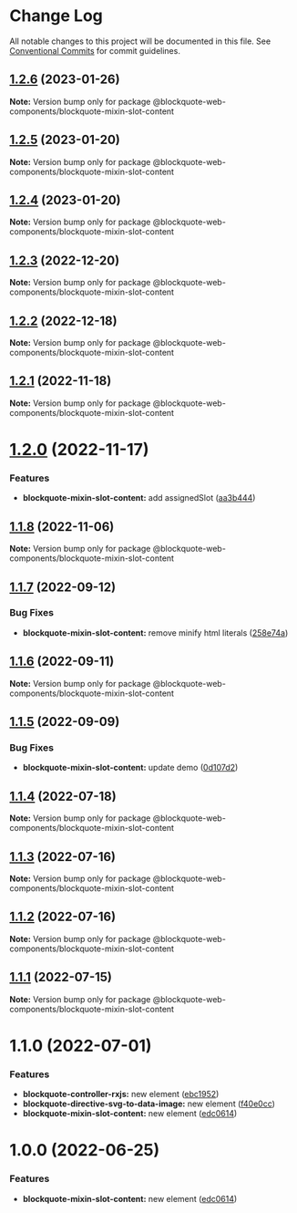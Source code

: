 # Change Log

All notable changes to this project will be documented in this file.
See [Conventional Commits](https://conventionalcommits.org) for commit guidelines.

## [1.2.6](https://github.com/oscarmarina/blockquote-web-components/compare/@blockquote-web-components/blockquote-mixin-slot-content@1.2.5...@blockquote-web-components/blockquote-mixin-slot-content@1.2.6) (2023-01-26)

**Note:** Version bump only for package @blockquote-web-components/blockquote-mixin-slot-content

## [1.2.5](https://github.com/oscarmarina/blockquote-web-components/compare/@blockquote-web-components/blockquote-mixin-slot-content@1.2.4...@blockquote-web-components/blockquote-mixin-slot-content@1.2.5) (2023-01-20)

**Note:** Version bump only for package @blockquote-web-components/blockquote-mixin-slot-content

## [1.2.4](https://github.com/oscarmarina/blockquote-web-components/compare/@blockquote-web-components/blockquote-mixin-slot-content@1.2.3...@blockquote-web-components/blockquote-mixin-slot-content@1.2.4) (2023-01-20)

**Note:** Version bump only for package @blockquote-web-components/blockquote-mixin-slot-content

## [1.2.3](https://github.com/oscarmarina/blockquote-web-components/compare/@blockquote-web-components/blockquote-mixin-slot-content@1.2.2...@blockquote-web-components/blockquote-mixin-slot-content@1.2.3) (2022-12-20)

**Note:** Version bump only for package @blockquote-web-components/blockquote-mixin-slot-content

## [1.2.2](https://github.com/oscarmarina/blockquote-web-components/compare/@blockquote-web-components/blockquote-mixin-slot-content@1.2.1...@blockquote-web-components/blockquote-mixin-slot-content@1.2.2) (2022-12-18)

**Note:** Version bump only for package @blockquote-web-components/blockquote-mixin-slot-content

## [1.2.1](https://github.com/oscarmarina/blockquote-web-components/compare/@blockquote-web-components/blockquote-mixin-slot-content@1.2.0...@blockquote-web-components/blockquote-mixin-slot-content@1.2.1) (2022-11-18)

**Note:** Version bump only for package @blockquote-web-components/blockquote-mixin-slot-content

# [1.2.0](https://github.com/oscarmarina/blockquote-web-components/compare/@blockquote-web-components/blockquote-mixin-slot-content@1.1.8...@blockquote-web-components/blockquote-mixin-slot-content@1.2.0) (2022-11-17)

### Features

- **blockquote-mixin-slot-content:** add assignedSlot ([aa3b444](https://github.com/oscarmarina/blockquote-web-components/commit/aa3b444e8322a977fdbdc39f1ff2f0531cd49987))

## [1.1.8](https://github.com/oscarmarina/blockquote-web-components/compare/@blockquote-web-components/blockquote-mixin-slot-content@1.1.7...@blockquote-web-components/blockquote-mixin-slot-content@1.1.8) (2022-11-06)

**Note:** Version bump only for package @blockquote-web-components/blockquote-mixin-slot-content

## [1.1.7](https://github.com/oscarmarina/blockquote-web-components/compare/@blockquote-web-components/blockquote-mixin-slot-content@1.1.6...@blockquote-web-components/blockquote-mixin-slot-content@1.1.7) (2022-09-12)

### Bug Fixes

- **blockquote-mixin-slot-content:** remove minify html literals ([258e74a](https://github.com/oscarmarina/blockquote-web-components/commit/258e74a8a7f286efab8b32fec6c3de706574a55a))

## [1.1.6](https://github.com/oscarmarina/blockquote-web-components/compare/@blockquote-web-components/blockquote-mixin-slot-content@1.1.5...@blockquote-web-components/blockquote-mixin-slot-content@1.1.6) (2022-09-11)

**Note:** Version bump only for package @blockquote-web-components/blockquote-mixin-slot-content

## [1.1.5](https://github.com/oscarmarina/blockquote-web-components/compare/@blockquote-web-components/blockquote-mixin-slot-content@1.1.4...@blockquote-web-components/blockquote-mixin-slot-content@1.1.5) (2022-09-09)

### Bug Fixes

- **blockquote-mixin-slot-content:** update demo ([0d107d2](https://github.com/oscarmarina/blockquote-web-components/commit/0d107d2f99b6dafe8f690344703c8ce0f12e6e2f))

## [1.1.4](https://github.com/oscarmarina/blockquote-web-components/compare/@blockquote-web-components/blockquote-mixin-slot-content@1.1.3...@blockquote-web-components/blockquote-mixin-slot-content@1.1.4) (2022-07-18)

**Note:** Version bump only for package @blockquote-web-components/blockquote-mixin-slot-content

## [1.1.3](https://github.com/oscarmarina/blockquote-web-components/compare/@blockquote-web-components/blockquote-mixin-slot-content@1.1.2...@blockquote-web-components/blockquote-mixin-slot-content@1.1.3) (2022-07-16)

**Note:** Version bump only for package @blockquote-web-components/blockquote-mixin-slot-content

## [1.1.2](https://github.com/oscarmarina/blockquote-web-components/compare/@blockquote-web-components/blockquote-mixin-slot-content@1.1.1...@blockquote-web-components/blockquote-mixin-slot-content@1.1.2) (2022-07-16)

**Note:** Version bump only for package @blockquote-web-components/blockquote-mixin-slot-content

## [1.1.1](https://github.com/oscarmarina/blockquote-web-components/compare/@blockquote-web-components/blockquote-mixin-slot-content@1.1.0...@blockquote-web-components/blockquote-mixin-slot-content@1.1.1) (2022-07-15)

**Note:** Version bump only for package @blockquote-web-components/blockquote-mixin-slot-content

# 1.1.0 (2022-07-01)

### Features

- **blockquote-controller-rxjs:** new element ([ebc1952](https://github.com/oscarmarina/blockquote-web-components/commit/ebc1952602f0af2096ce90b3f3d8f83f9a2f091d))
- **blockquote-directive-svg-to-data-image:** new element ([f40e0cc](https://github.com/oscarmarina/blockquote-web-components/commit/f40e0cc35738e0867367c57f742eacbd29d5cf3e))
- **blockquote-mixin-slot-content:** new element ([edc0614](https://github.com/oscarmarina/blockquote-web-components/commit/edc06148e5c5c381859e25d4e009ba2c3fd45702))

# 1.0.0 (2022-06-25)

### Features

- **blockquote-mixin-slot-content:** new element ([edc0614](https://github.com/oscarmarina/blockquote-web-components/commit/edc06148e5c5c381859e25d4e009ba2c3fd45702))
